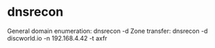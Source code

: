 # dnsrecon

General domain enumeration: dnsrecon -d <domain>
Zone transfer: dnsrecon -d discworld.io -n 192.168.4.42 -t axfr
